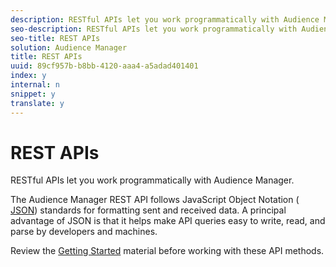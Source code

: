 ```yaml
---
description: RESTful APIs let you work programmatically with Audience Manager.
seo-description: RESTful APIs let you work programmatically with Audience Manager.
seo-title: REST APIs
solution: Audience Manager
title: REST APIs
uuid: 89cf957b-b8bb-4120-aaa4-a5adad401401
index: y
internal: n
snippet: y
translate: y
---
```


# REST APIs

RESTful APIs let you work programmatically with Audience Manager.



The Audience Manager REST API follows JavaScript Object Notation ( [JSON](http://www.json.org/)) standards for formatting sent and received data. A principal advantage of JSON is that it helps make API queries easy to write, read, and parse by developers and machines. 


Review the [Getting Started](../../c_api/c_rest_api_main/aam-api-getting-started.md#concept_2745BC64D5BD43A49DA6020E42280863) material before working with these API methods. 
